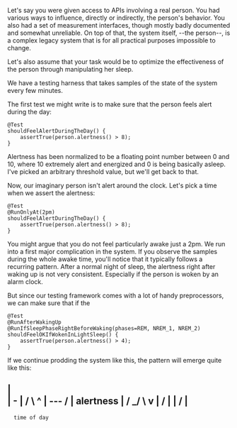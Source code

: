 
Let's say you were given access to APIs involving a real person. You had
various ways to influence, directly or indirectly, the person's behavior. You
also had a set of measurement interfaces, though mostly badly documented and
somewhat unreliable. On top of that, the system itself, --the person--, is a
complex legacy system that is for all practical purposes impossible to change.

Let's also assume that your task would be to optimize the effectiveness of the
person through manipulating her sleep. 

We have a testing harness that takes samples of the state of the system every
few minutes. 

The first test we might write is to make sure that the person feels alert
during the day:

    @Test 
    shouldFeelAlertDuringTheDay() {
        assertTrue(person.alertness() > 8);
    }

Alertness has been normalized to be a floating point number between 0 and 10,
where 10 extremely alert and energized and 0 is being basically asleep. I've
picked an arbitrary threshold value, but we'll get back to that.

Now, our imaginary person isn't alert around the clock. Let's pick a time when
we assert the alertness:

    @Test 
    @RunOnlyAt(2pm)
    shouldFeelAlertDuringTheDay() {
        assertTrue(person.alertness() > 8);
    }

You might argue that you do not feel particularly awake just a 2pm. We run into
a first major complication in the system. If you observe the samples during the
whole awake time, you'll notice that it typically follows a recurring pattern.
After a normal night of sleep, the alertness right after waking up is not very
consistent. Especially if the person is woken by an alarm clock. 

But since our testing framework comes with a lot of handy preprocessors, we can
make sure that if the 

    @Test
    @RunAfterWakingUp
    @RunIfSleepPhaseRightBeforeWaking(phases=REM, NREM_1, NREM_2)
    shouldFeelOKIfWokenInLightSleep() {
        assertTrue(person.alertness() > 4);
    }

If we continue prodding the system like this, the pattern will emerge quite like
this:

   |             
   |            -
   |           / \          ^
   |    ---   /  |      alertness
   |   /   \_/   \          v
   |  /           |
   | /            |
   --------------------------------------------------
      time of day









